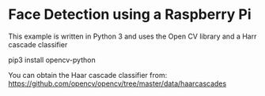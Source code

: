 # Face Detection using a Raspberry Pi

This example is written in Python 3 and uses the Open CV library and a Harr cascade classifier

pip3 install opencv-python

You can obtain the Haar cascade classifier from:
https://github.com/opencv/opencv/tree/master/data/haarcascades

